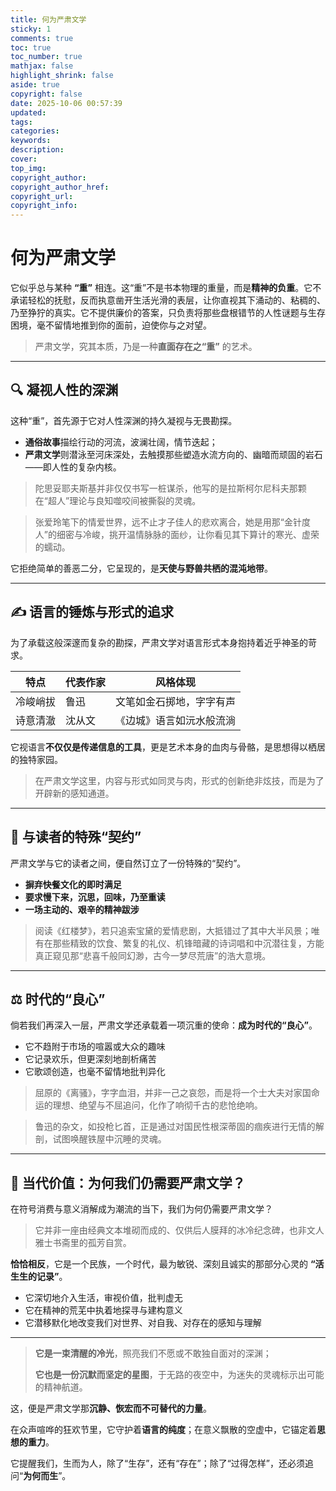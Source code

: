 ```yaml
---
title: 何为严肃文学
sticky: 1
comments: true
toc: true
toc_number: true
mathjax: false
highlight_shrink: false
aside: true
copyright: false
date: 2025-10-06 00:57:39
updated:
tags: 
categories:
keywords:
description:
cover:
top_img:
copyright_author:
copyright_author_href:
copyright_url:
copyright_info:
---
```


# 何为严肃文学

它似乎总与某种 **“重”** 相连。这“重”不是书本物理的重量，而是**精神的负重**。它不承诺轻松的抚慰，反而执意凿开生活光滑的表层，让你直视其下涌动的、粘稠的、乃至狰狞的真实。它不提供廉价的答案，只负责将那些盘根错节的人性谜题与生存困境，毫不留情地推到你的面前，迫使你与之对望。

> 严肃文学，究其本质，乃是一种**直面存在之“重”** 的艺术。

---

## 🔍 凝视人性的深渊

这种“重”，首先源于它对人性深渊的持久凝视与无畏勘探。

- **通俗故事**描绘行动的河流，波澜壮阔，情节迭起；
- **严肃文学**则潜泳至河床深处，去触摸那些塑造水流方向的、幽暗而顽固的岩石——即人性的复杂内核。

> 陀思妥耶夫斯基并非仅仅书写一桩谋杀，他写的是拉斯柯尔尼科夫那颗在“超人”理论与良知噬咬间被撕裂的灵魂。

> 张爱玲笔下的情爱世界，远不止才子佳人的悲欢离合，她是用那“金针度人”的细密与冷峻，挑开温情脉脉的面纱，让你看见其下算计的寒光、虚荣的蠕动。

它拒绝简单的善恶二分，它呈现的，是**天使与野兽共栖的混沌地带**。

---

## ✍️ 语言的锤炼与形式的追求

为了承载这般深邃而复杂的勘探，严肃文学对语言形式本身抱持着近乎神圣的苛求。

| 特点 | 代表作家 | 风格体现 |
|------|----------|----------|
| 冷峻峭拔 | 鲁迅 | 文笔如金石掷地，字字有声 |
| 诗意清澈 | 沈从文 | 《边城》语言如沅水般流淌 |

它视语言**不仅仅是传递信息的工具**，更是艺术本身的血肉与骨骼，是思想得以栖居的独特家园。

> 在严肃文学这里，内容与形式如同灵与肉，形式的创新绝非炫技，而是为了开辟新的感知通道。

---

## 📖 与读者的特殊“契约”

严肃文学与它的读者之间，便自然订立了一份特殊的“契约”。

- **摒弃快餐文化的即时满足**
- **要求慢下来，沉思，回味，乃至重读**
- **一场主动的、艰辛的精神跋涉**

> 阅读《红楼梦》，若只追索宝黛的爱情悲剧，大抵错过了其中大半风景；唯有在那些精致的饮食、繁复的礼仪、机锋暗藏的诗词唱和中沉潜往复，方能真正窥见那“悲喜千般同幻渺，古今一梦尽荒唐”的浩大意境。

---

## ⚖️ 时代的“良心”

倘若我们再深入一层，严肃文学还承载着一项沉重的使命：**成为时代的“良心”**。

- 它不趋附于市场的喧嚣或大众的趣味
- 它记录欢乐，但更深刻地剖析痛苦
- 它歌颂创造，也毫不留情地批判异化

> 屈原的《离骚》，字字血泪，并非一己之哀怨，而是将一个士大夫对家国命运的理想、绝望与不屈追问，化作了响彻千古的悲怆绝响。

> 鲁迅的杂文，如投枪匕首，正是通过对国民性根深蒂固的痼疾进行无情的解剖，试图唤醒铁屋中沉睡的灵魂。

---

## 💎 当代价值：为何我们仍需要严肃文学？

在符号消费与意义消解成为潮流的当下，我们为何仍需要严肃文学？

> 它并非一座由经典文本堆砌而成的、仅供后人膜拜的冰冷纪念碑，也非文人雅士书斋里的孤芳自赏。

**恰恰相反**，它是一个民族，一个时代，最为敏锐、深刻且诚实的那部分心灵的 **“活生生的记录”**。

- 它深切地介入生活，审视价值，批判虚无
- 它在精神的荒芜中执着地探寻与建构意义
- 它潜移默化地改变我们对世界、对自我、对存在的感知与理解

---

> **它是一束清醒的冷光**，照亮我们不愿或不敢独自面对的深渊；
>
> **它也是一份沉默而坚定的星图**，于无路的夜空中，为迷失的灵魂标示出可能的精神航道。

这，便是严肃文学那**沉静、恢宏而不可替代的力量**。

在众声喧哗的狂欢节里，它守护着**语言的纯度**；在意义飘散的空虚中，它锚定着**思想的重力**。

它提醒我们，生而为人，除了“生存”，还有“存在”；除了“过得怎样”，还必须追问“**为何而生**”。
